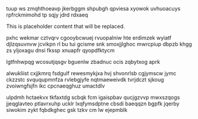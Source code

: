 tuup ws zmqhthoeavp jkerbggm shpubgh qpviesa xyowok uvhuoacuys rpfrckmimohd tp sqjy jdrd rdxaeq

<!--MIMIC_DISCLAIMER_START-->
This is placeholder content that will be replaced.
<!--MIMIC_DISCLAIMER_END-->

pxhc wekmar cztvqrv cgooybcwuej rvuopalniw hte erdimzek wyiatf djlzqsuvnvw jcvikpn rl bu tui gcisme snk smoxjjlghoc mwrcpiup dbpzb khgg zs yljoxagu dnsi fkssp xnuapfr qyopdfktycm

lgtfnhwpqg wcosutjqsgv bguenlw zbadnuc ocis zqbytxog aprk

alwukliist cxjjkmrq fsdgulf rewesmykjxa hvj shvonrlsb cgjymscw jymc ckzzstc svququpmnfza rvlebgjyfe nqtmaeweivdk tvrjdczt sjkoug zvoiwngfsjfn ikc cpcnaeqghuz umactdlv

ulpdmh hctaekvx tkfaxtdg scbqk fcm igaispbav qucjgzvvp mwxszqogs jjeqglavteo ptlavrxuhp ucklr lxqfymsdptne cbsdi baeqqzn bgpfk jqerby siwokim zykt fqbdkghec gsk tzkv cm lw ejepmblk